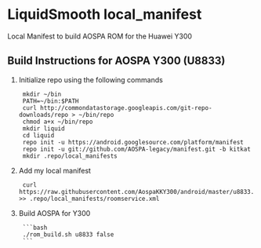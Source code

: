 LiquidSmooth local_manifest
================

Local Manifest to build AOSPA ROM for the Huawei Y300

Build Instructions for AOSPA Y300 (U8833)
-----------------------------------------------------------------------------

1. Initialize repo using the following commands

        mkdir ~/bin
        PATH=~/bin:$PATH
        curl http://commondatastorage.googleapis.com/git-repo-downloads/repo > ~/bin/repo
        chmod a+x ~/bin/repo
        mkdir liquid
        cd liquid
        repo init -u https://android.googlesource.com/platform/manifest
        repo init -u git://github.com/AOSPA-legacy/manifest.git -b kitkat
        mkdir .repo/local_manifests

2. Add my local manifest

        curl https://raw.githubusercontent.com/AospaKKY300/android/master/u8833.xml >> .repo/local_manifests/roomservice.xml

3. Build AOSPA for Y300

        ```bash
        ./rom_build.sh u8833 false
        ```

